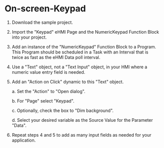 # On-screen-Keypad

1. Download the sample project.
2. Import the "Keypad" eHMI Page and the NumericKeypad Function Block into your project.
3. Add an instance of the "NumericKeypad" Function Block to a Program.  This Program should be scheduled in a Task with an Interval that is twice as fast as the eHMI Data poll        interval.
4. Use a "Text" object, not a "Text Input" object, in your HMI where a numeric value entry field is needed.
5. Add an "Action on Click" dynamic to this "Text" object.
 
    a. Set the "Action" to "Open dialog".
    
    b. For "Page" select "Keypad".
    
    c. Optionally, check the box to "Dim background".
    
    d. Select your desired variable as the Source Value for the Parameter "Data".
    
6. Repeat steps 4 and 5 to add as many input fields as needed for your application.
